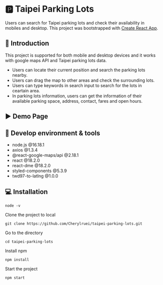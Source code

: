 # :parking: Taipei Parking Lots

Users can search for Taipei parking lots and check their availability in mobiles and desktop. This project was bootstrapped with [Create React App](https://github.com/facebook/create-react-app).

## :car: Introduction

This project is supported for both mobile and desktop devices and it works with google maps API and Taipei parking lots data. 

- Users can locate their current position and search the parking lots nearby.
- Users can drag the map to other areas and check the surrounding lots.
- Users can type keywords in search input to search for the lots in ceartain area.
- In parking lots information, users can get the information of their available parking space, address, contact, fares and open hours. 

## :arrow_forward: Demo Page

## :wrench: Develop environment & tools

- node.js @16.18.1
- axios @1.3.4
- @react-google-maps/api @2.18.1
- react @18.2.0
- react-dme @18.2.0
- styled-components @5.3.9
- twd97-to-latlng @1.0.0


## :computer: Installation 

```
node -v
```

Clone the project to local

```
git clone https://github.com/Cherylruei/taipei-parking-lots.git
```

Go to the directory

```
cd taipei-parking-lots
```

Install npm

```
npm install
```

Start the project

```
npm start
```


